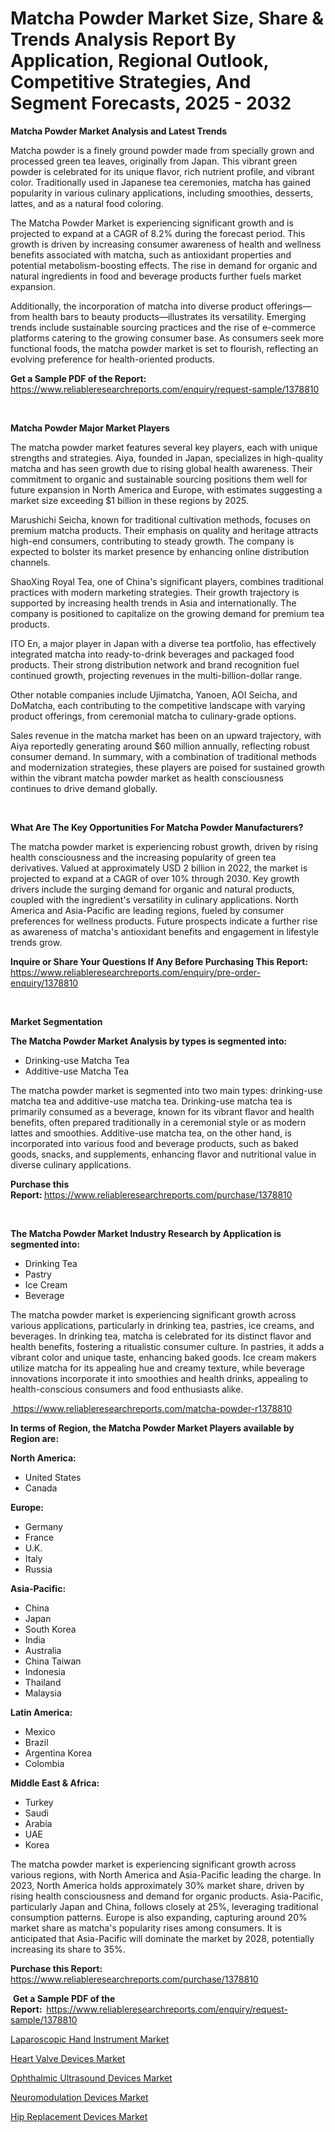 <p><h1>Matcha Powder Market Size, Share & Trends Analysis Report By Application, Regional Outlook, Competitive Strategies, And Segment Forecasts, 2025 - 2032</h1></p><p><strong>Matcha Powder Market Analysis and Latest Trends</strong></p>
<p><p>Matcha powder is a finely ground powder made from specially grown and processed green tea leaves, originally from Japan. This vibrant green powder is celebrated for its unique flavor, rich nutrient profile, and vibrant color. Traditionally used in Japanese tea ceremonies, matcha has gained popularity in various culinary applications, including smoothies, desserts, lattes, and as a natural food coloring.</p><p>The Matcha Powder Market is experiencing significant growth and is projected to expand at a CAGR of 8.2% during the forecast period. This growth is driven by increasing consumer awareness of health and wellness benefits associated with matcha, such as antioxidant properties and potential metabolism-boosting effects. The rise in demand for organic and natural ingredients in food and beverage products further fuels market expansion. </p><p>Additionally, the incorporation of matcha into diverse product offerings—from health bars to beauty products—illustrates its versatility. Emerging trends include sustainable sourcing practices and the rise of e-commerce platforms catering to the growing consumer base. As consumers seek more functional foods, the matcha powder market is set to flourish, reflecting an evolving preference for health-oriented products.</p></p>
<p><strong>Get a Sample PDF of the Report:&nbsp;</strong> <a href="https://www.reliableresearchreports.com/enquiry/request-sample/1378810?utm_campaign=3545&utm_medium=2&utm_source=Github&utm_content=ia&utm_term=07042025&utm_id=matcha-powder">https://www.reliableresearchreports.com/enquiry/request-sample/1378810</a></p>
<p>&nbsp;</p>
<p><strong>Matcha Powder Major Market Players</strong></p>
<p><p>The matcha powder market features several key players, each with unique strengths and strategies. Aiya, founded in Japan, specializes in high-quality matcha and has seen growth due to rising global health awareness. Their commitment to organic and sustainable sourcing positions them well for future expansion in North America and Europe, with estimates suggesting a market size exceeding $1 billion in these regions by 2025.</p><p>Marushichi Seicha, known for traditional cultivation methods, focuses on premium matcha products. Their emphasis on quality and heritage attracts high-end consumers, contributing to steady growth. The company is expected to bolster its market presence by enhancing online distribution channels.</p><p>ShaoXing Royal Tea, one of China's significant players, combines traditional practices with modern marketing strategies. Their growth trajectory is supported by increasing health trends in Asia and internationally. The company is positioned to capitalize on the growing demand for premium tea products.</p><p>ITO En, a major player in Japan with a diverse tea portfolio, has effectively integrated matcha into ready-to-drink beverages and packaged food products. Their strong distribution network and brand recognition fuel continued growth, projecting revenues in the multi-billion-dollar range.</p><p>Other notable companies include Ujimatcha, Yanoen, AOI Seicha, and DoMatcha, each contributing to the competitive landscape with varying product offerings, from ceremonial matcha to culinary-grade options. </p><p>Sales revenue in the matcha market has been on an upward trajectory, with Aiya reportedly generating around $60 million annually, reflecting robust consumer demand. In summary, with a combination of traditional methods and modernization strategies, these players are poised for sustained growth within the vibrant matcha powder market as health consciousness continues to drive demand globally.</p></p>
<p>&nbsp;</p>
<p><strong>What Are The Key Opportunities For Matcha Powder Manufacturers?</strong></p>
<p><p>The matcha powder market is experiencing robust growth, driven by rising health consciousness and the increasing popularity of green tea derivatives. Valued at approximately USD 2 billion in 2022, the market is projected to expand at a CAGR of over 10% through 2030. Key growth drivers include the surging demand for organic and natural products, coupled with the ingredient's versatility in culinary applications. North America and Asia-Pacific are leading regions, fueled by consumer preferences for wellness products. Future prospects indicate a further rise as awareness of matcha's antioxidant benefits and engagement in lifestyle trends grow.</p></p>
<p><strong>Inquire or Share Your Questions If Any Before Purchasing This Report:</strong> <a href="https://www.reliableresearchreports.com/enquiry/pre-order-enquiry/1378810?utm_campaign=3545&utm_medium=2&utm_source=Github&utm_content=ia&utm_term=07042025&utm_id=matcha-powder">https://www.reliableresearchreports.com/enquiry/pre-order-enquiry/1378810</a></p>
<p>&nbsp;</p>
<p><strong>Market Segmentation</strong></p>
<p><strong>The Matcha Powder Market Analysis by types is segmented into:</strong></p>
<p><ul><li>Drinking-use Matcha Tea</li><li>Additive-use Matcha Tea</li></ul></p>
<p><p>The matcha powder market is segmented into two main types: drinking-use matcha tea and additive-use matcha tea. Drinking-use matcha tea is primarily consumed as a beverage, known for its vibrant flavor and health benefits, often prepared traditionally in a ceremonial style or as modern lattes and smoothies. Additive-use matcha tea, on the other hand, is incorporated into various food and beverage products, such as baked goods, snacks, and supplements, enhancing flavor and nutritional value in diverse culinary applications.</p></p>
<p><strong>Purchase this Report:&nbsp;</strong><a href="https://www.reliableresearchreports.com/purchase/1378810?utm_campaign=3545&utm_medium=2&utm_source=Github&utm_content=ia&utm_term=07042025&utm_id=matcha-powder">https://www.reliableresearchreports.com/purchase/1378810</a></p>
<p>&nbsp;</p>
<p><strong>The Matcha Powder Market Industry Research by Application is segmented into:</strong></p>
<p><ul><li>Drinking Tea</li><li>Pastry</li><li>Ice Cream</li><li>Beverage</li></ul></p>
<p><p>The matcha powder market is experiencing significant growth across various applications, particularly in drinking tea, pastries, ice creams, and beverages. In drinking tea, matcha is celebrated for its distinct flavor and health benefits, fostering a ritualistic consumer culture. In pastries, it adds a vibrant color and unique taste, enhancing baked goods. Ice cream makers utilize matcha for its appealing hue and creamy texture, while beverage innovations incorporate it into smoothies and health drinks, appealing to health-conscious consumers and food enthusiasts alike.</p></p>
<p><a href="https://www.reliableresearchreports.com/matcha-powder-r1378810?utm_campaign=3545&utm_medium=2&utm_source=Github&utm_content=ia&utm_term=07042025&utm_id=matcha-powder">&nbsp;https://www.reliableresearchreports.com/matcha-powder-r1378810</a></p>
<p><strong>In terms of Region, the Matcha Powder Market Players available by Region are:</strong></p>
<p>
    <p> <strong> North America: </strong>
        <ul>
            <li>United States</li>
            <li>Canada</li>
        </ul>
        </p> 
    <p> <strong> Europe: </strong>
        <ul>
            <li>Germany</li>
            <li>France</li>
            <li>U.K.</li>
            <li>Italy</li>
            <li>Russia</li>
        </ul>
        </p> 
    <p> <strong> Asia-Pacific: </strong>
        <ul>
            <li>China</li>
            <li>Japan</li>
            <li>South Korea</li>
            <li>India</li>
            <li>Australia</li>
            <li>China Taiwan</li>
            <li>Indonesia</li>
            <li>Thailand</li>
            <li>Malaysia</li>
        </ul>
        </p> 
    <p> <strong> Latin America: </strong>
        <ul>
            <li>Mexico</li>
            <li>Brazil</li>
            <li>Argentina Korea</li>
            <li>Colombia</li>
        </ul>
        </p> 
    <p> <strong> Middle East & Africa: </strong>
        <ul>
            <li>Turkey</li>
            <li>Saudi</li>
            <li>Arabia</li>
            <li>UAE</li>
            <li>Korea</li>
        </ul>
    </p>
    </p>
<p><p>The matcha powder market is experiencing significant growth across various regions, with North America and Asia-Pacific leading the charge. In 2023, North America holds approximately 30% market share, driven by rising health consciousness and demand for organic products. Asia-Pacific, particularly Japan and China, follows closely at 25%, leveraging traditional consumption patterns. Europe is also expanding, capturing around 20% market share as matcha's popularity rises among consumers. It is anticipated that Asia-Pacific will dominate the market by 2028, potentially increasing its share to 35%.</p></p>
<p><strong>Purchase this Report: </strong><a href="https://www.reliableresearchreports.com/purchase/1378810?utm_campaign=3545&utm_medium=2&utm_source=Github&utm_content=ia&utm_term=07042025&utm_id=matcha-powder">https://www.reliableresearchreports.com/purchase/1378810</a></p>
<p>&nbsp;<strong>Get a Sample PDF of the Report:&nbsp;&nbsp;</strong><a href="https://www.reliableresearchreports.com/enquiry/request-sample/1378810?utm_campaign=3545&utm_medium=2&utm_source=Github&utm_content=ia&utm_term=07042025&utm_id=matcha-powder">https://www.reliableresearchreports.com/enquiry/request-sample/1378810</a></p>
<p><strong></strong></p>
<p><p><a href="https://www.linkedin.com/pulse/laparoscopic-hand-instrument-market-sizeshare-recent-development-sqltc?utm_campaign=3545&utm_medium=2&utm_source=Github&utm_content=ia&utm_term=07042025&utm_id=matcha-powder">Laparoscopic Hand Instrument Market</a></p><p><a href="https://www.linkedin.com/pulse/whats-driving-heart-valve-devices-market-cagr-109-arccc?utm_campaign=3545&utm_medium=2&utm_source=Github&utm_content=ia&utm_term=07042025&utm_id=matcha-powder">Heart Valve Devices Market</a></p><p><a href="https://www.linkedin.com/pulse/market-demand-revenue-analysis-ophthalmic-ultrasound-devices-mpboc?utm_campaign=3545&utm_medium=2&utm_source=Github&utm_content=ia&utm_term=07042025&utm_id=matcha-powder">Ophthalmic Ultrasound Devices Market</a></p><p><a href="https://www.linkedin.com/pulse/neuromodulation-devices-market-insights-cover-historical-x56uc?utm_campaign=3545&utm_medium=2&utm_source=Github&utm_content=ia&utm_term=07042025&utm_id=matcha-powder">Neuromodulation Devices Market</a></p><p><a href="https://www.linkedin.com/pulse/global-hip-replacement-devices-market-opportunities-forecast-period-7aoac?utm_campaign=3545&utm_medium=2&utm_source=Github&utm_content=ia&utm_term=07042025&utm_id=matcha-powder">Hip Replacement Devices Market</a></p></p>